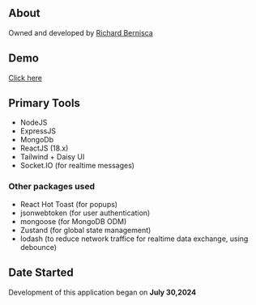 ## About

Owned and developed by [Richard Bernisca](https://richardbernisca.com/about)

## Demo

[Click here](https://mern-chat-h6oz.onrender.com/)

## Primary Tools

- NodeJS
- ExpressJS
- MongoDb
- ReactJS (18.x)
- Tailwind + Daisy UI
- Socket.IO (for realtime messages)

### Other packages used

- React Hot Toast (for popups)
- jsonwebtoken (for user authentication)
- mongoose (for MongoDB ODM)
- Zustand (for global state management)
- lodash (to reduce network traffice for realtime data exchange, using debounce)

## Date Started

Development of this application began on **July 30,2024**
